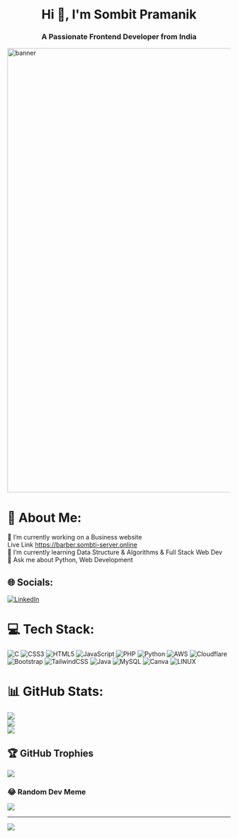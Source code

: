 <h1 align="center">Hi 👋, I'm Sombit Pramanik</h1>
<h3 align="center">A Passionate Frontend Developer from India</h3>
<!-- <img src="https://mir-s3-cdn-cf.behance.net/project_modules/fs/54b6c068097599.5b50bca476b9b.gif" alt="banner"/> -->
<img src="https://www.sarvika.com/wp-content/uploads/2021/03/Backend-Developer-Python-GIF-Dribble.gif" width=1000 alt="banner"/>

# 💫 About Me:
🔭 I’m currently working on a Business website<br>Live Link https://barber.sombti-server.online <br>🌱 I’m currently learning Data Structure & Algorithms & Full Stack Web Dev <br>💬 Ask me about Python, Web Development


## 🌐 Socials:
[![LinkedIn](https://img.shields.io/badge/LinkedIn-%230077B5.svg?logo=linkedin&logoColor=white)](https://linkedin.com/in/sombit-pramanik) 

# 💻 Tech Stack:
![C](https://img.shields.io/badge/c-%2300599C.svg?style=for-the-badge&logo=c&logoColor=white) ![CSS3](https://img.shields.io/badge/css3-%231572B6.svg?style=for-the-badge&logo=css3&logoColor=white) ![HTML5](https://img.shields.io/badge/html5-%23E34F26.svg?style=for-the-badge&logo=html5&logoColor=white) ![JavaScript](https://img.shields.io/badge/javascript-%23323330.svg?style=for-the-badge&logo=javascript&logoColor=%23F7DF1E) ![PHP](https://img.shields.io/badge/php-%23777BB4.svg?style=for-the-badge&logo=php&logoColor=white) ![Python](https://img.shields.io/badge/python-3670A0?style=for-the-badge&logo=python&logoColor=ffdd54) ![AWS](https://img.shields.io/badge/AWS-%23FF9900.svg?style=for-the-badge&logo=amazon-aws&logoColor=white) ![Cloudflare](https://img.shields.io/badge/Cloudflare-F38020?style=for-the-badge&logo=Cloudflare&logoColor=white) ![Bootstrap](https://img.shields.io/badge/bootstrap-%23563D7C.svg?style=for-the-badge&logo=bootstrap&logoColor=white) ![TailwindCSS](https://img.shields.io/badge/tailwindcss-%2338B2AC.svg?style=for-the-badge&logo=tailwind-css&logoColor=white) ![Java](https://img.shields.io/badge/java-%23ED8B00.svg?style=for-the-badge&logo=java&logoColor=white) ![MySQL](https://img.shields.io/badge/mysql-%2300f.svg?style=for-the-badge&logo=mysql&logoColor=white) ![Canva](https://img.shields.io/badge/Canva-%2300C4CC.svg?style=for-the-badge&logo=Canva&logoColor=white) ![LINUX](https://img.shields.io/badge/Linux-FCC624?style=for-the-badge&logo=linux&logoColor=black)
# 📊 GitHub Stats:
![](https://github-readme-stats.vercel.app/api?username=Sombitpramanik&theme=dark&hide_border=false&include_all_commits=false&count_private=false)<br/>
![](https://github-readme-streak-stats.herokuapp.com/?user=Sombitpramanik&theme=dark&hide_border=false)<br/>
![](https://github-readme-stats.vercel.app/api/top-langs/?username=Sombitpramanik&theme=dark&hide_border=false&include_all_commits=false&count_private=false&layout=compact)

## 🏆 GitHub Trophies
![](https://github-profile-trophy.vercel.app/?username=Sombitpramanik&theme=radical&no-frame=false&no-bg=true&margin-w=4)

### 😂 Random Dev Meme
![](https://quotes-github-readme.vercel.app/api?type=horizontal&theme=radical)

---
[![](https://visitcount.itsvg.in/api?id=Sombitpramanik&icon=0&color=0)](https://visitcount.itsvg.in)

<!-- Proudly created with GPRM ( https://gprm.itsvg.in ) -->
